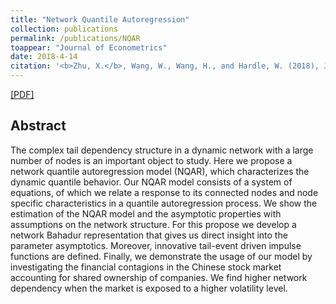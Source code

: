 ```yaml
---
title: "Network Quantile Autoregression"
collection: publications
permalink: /publications/NQAR
toappear: "Journal of Econometrics"
date: 2018-4-14
citation: '<b>Zhu, X.</b>, Wang, W., Wang, H., and Hardle, W. (2018), Journal of Econometrics, To appear'
---
```

[[PDF]](../publications/NQAR.pdf)


## Abstract
The complex tail dependency structure in a dynamic network with a large number of nodes is an important object to study. Here we propose a network quantile autoregression model (NQAR), which characterizes the dynamic quantile behavior. Our NQAR model consists of a system of equations, of which we relate a response to its connected nodes and node specific characteristics in a quantile autoregression process. We show the estimation of the NQAR model and the asymptotic properties with assumptions on the network structure. For this propose we develop a network Bahadur representation that gives us direct insight into the parameter asymptotics. Moreover, innovative tail-event driven impulse functions are defined. Finally, we demonstrate the usage of our model by investigating the financial contagions in the Chinese stock market accounting for shared ownership of companies. We find higher network dependency when the market is exposed to a higher volatility level.